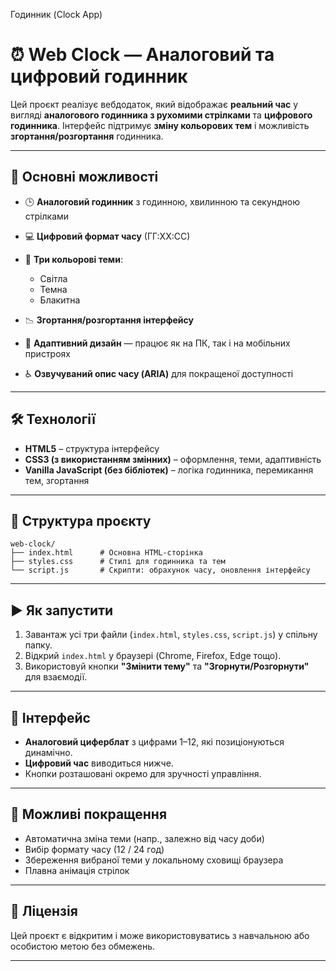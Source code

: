  Годинник (Clock App)
# ⏰ Web Clock — Аналоговий та цифровий годинник

Цей проєкт реалізує вебдодаток, який відображає **реальний час** у вигляді **аналогового годинника з рухомими стрілками** та **цифрового годинника**. Інтерфейс підтримує **зміну кольорових тем** і можливість **згортання/розгортання** годинника.

---

## 📌 Основні можливості

* 🕒 **Аналоговий годинник** з годинною, хвилинною та секундною стрілками
* 💻 **Цифровий формат часу** (ГГ:ХХ:СС)
* 🎨 **Три кольорові теми**:

  * Світла
  * Темна
  * Блакитна
* 📉 **Згортання/розгортання інтерфейсу**
* 📱 **Адаптивний дизайн** — працює як на ПК, так і на мобільних пристроях
* ♿ **Озвучуваний опис часу (ARIA)** для покращеної доступності

---

## 🛠 Технології

* **HTML5** – структура інтерфейсу
* **CSS3 (з використанням змінних)** – оформлення, теми, адаптивність
* **Vanilla JavaScript (без бібліотек)** – логіка годинника, перемикання тем, згортання

---

## 📂 Структура проєкту

```
web-clock/
├── index.html      # Основна HTML-сторінка
├── styles.css      # Стилі для годинника та тем
└── script.js       # Скрипти: обрахунок часу, оновлення інтерфейсу
```

---

## ▶️ Як запустити

1. Завантаж усі три файли (`index.html`, `styles.css`, `script.js`) у спільну папку.
2. Відкрий `index.html` у браузері (Chrome, Firefox, Edge тощо).
3. Використовуй кнопки **"Змінити тему"** та **"Згорнути/Розгорнути"** для взаємодії.

---

## 📸 Інтерфейс

* **Аналоговий циферблат** з цифрами 1–12, які позиціонуються динамічно.
* **Цифровий час** виводиться нижче.
* Кнопки розташовані окремо для зручності управління.

---

## 🚀 Можливі покращення

* Автоматична зміна теми (напр., залежно від часу доби)
* Вибір формату часу (12 / 24 год)
* Збереження вибраної теми у локальному сховищі браузера
* Плавна анімація стрілок

---

## 📄 Ліцензія

Цей проєкт є відкритим і може використовуватись з навчальною або особистою метою без обмежень.

---


